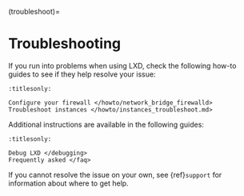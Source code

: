 (troubleshoot)=
# Troubleshooting

If you run into problems when using LXD, check the following how-to guides to see if they help resolve your issue:

```{toctree}
:titlesonly:

Configure your firewall </howto/network_bridge_firewalld>
Troubleshoot instances </howto/instances_troubleshoot.md>
```

Additional instructions are available in the following guides:

```{toctree}
:titlesonly:

Debug LXD </debugging>
Frequently asked </faq>
```

If you cannot resolve the issue on your own, see {ref}`support` for information about where to get help.

